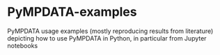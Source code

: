 # PyMPDATA-examples
PyMPDATA usage examples (mostly reproducing results from literature) depicting how to use PyMPDATA in Python, in particular from Jupyter notebooks
